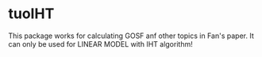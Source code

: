 # tuoIHT

This package works for calculating GOSF anf other topics in Fan's paper. It can only be used for LINEAR MODEL with IHT algorithm! 
